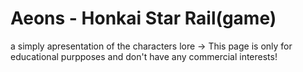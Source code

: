 # Aeons - Honkai Star Rail(game)
a simply apresentation of the characters lore
-> This page is only for educational purpposes and don't have any commercial interests!
